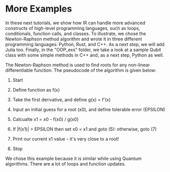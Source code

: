 # More Examples

In these next tutorials, we show how IR can handle more advanced constructs of high-level programming languages, such as loops, conditionals, function calls, and classes. To illustrate, we chose the Newton-Raphson method algorithm and wrote it in three different programming languages: Python, Rust, and C++. As a next step, we will add Julia too. Finally, in the "OOP_exs" folder, we take a look at a sample Qubit class with some simple methods in C++ and, as a next step, Python as well.

The Newton-Raphson method is used to find roots for any non-linear differentiable function. The pseudocode of the algorithm is given below:

1. Start

2. Define function as f(x)

3. Take the first derivative, and define g(x) = f'(x)

4. Input an initial guess for a root (x0), and define tolerable error (EPSILON)

5. Calcualte x1 = x0 - f(x0) / g(x0)

6. If |f(x1)| > EPSILON then set x0 = x1
    and goto (5): otherwise, goto (7)

7. Print our current x1 value - it's very close to a root!

8. Stop

We chose this example because it is similar while using Quantum algorithms. There are a lot of loops and function updates.